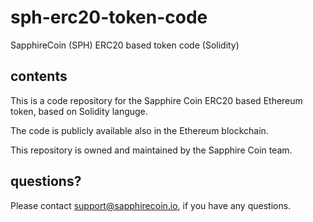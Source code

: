 # sph-erc20-token-code
SapphireCoin (SPH) ERC20 based token code (Solidity)

## contents

This is a code repository for the Sapphire Coin ERC20 based Ethereum token, based on Solidity languge.

The code is publicly available also in the Ethereum blockchain.

This repository is owned and maintained by the Sapphire Coin team.

## questions?

Please contact support@sapphirecoin.io, if you have any questions.
